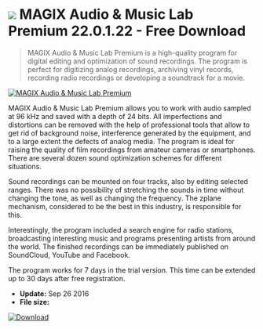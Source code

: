 # ![](https://cdn.softexe.net/static/icon/3/magix-audio-music-lab-premium-11348.png) MAGIX Audio & Music Lab Premium 22.0.1.22 - Free Download

> MAGIX Audio &amp; Music Lab Premium is a high-quality program for digital editing and optimization of sound recordings. The program is perfect for digitizing analog recordings, archiving vinyl records, recording radio recordings or developing a soundtrack for a movie.

[![MAGIX Audio & Music Lab Premium](https://gallery.dpcdn.pl/imgc/Tools/71553/g_-_420x350_1.5_-_x20160926153307_0.png)](https://softexe.net/win/multimedia/audio-utilities/magix-audio-music-lab-premium:ppcdh.html)

MAGIX Audio &amp; Music Lab Premium allows you to work with audio sampled at 96 kHz and saved with a depth of 24 bits. All imperfections and distortions can be removed with the help of professional tools that allow to get rid of background noise, interference generated by the equipment, and to a large extent the defects of analog media. The program is ideal for raising the quality of film recordings from amateur cameras or smartphones. There are several dozen sound optimization schemes for different situations. 
 
 
 Sound recordings can be mounted on four tracks, also by editing selected ranges. There was no possibility of stretching the sounds in time without changing the tone, as well as changing the frequency. The zplane mechanism, considered to be the best in this industry, is responsible for this. 
 
 
 Interestingly, the program included a search engine for radio stations, broadcasting interesting music and programs presenting artists from around the world. The finished recordings can be immediately published on SoundCloud, YouTube and Facebook.
 
 
 The program works for 7 days in the trial version. This time can be extended up to 30 days after free registration.


- **Update:** Sep 26 2016
- **File size:** 

[![Download](https://cdn.softexe.net/static/img/download.png)](https://softexe.net/win/multimedia/audio-utilities/magix-audio-music-lab-premium:ppcdh.html)

